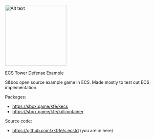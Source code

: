 <img src="https://cdn.sbox.game/org/kfe/ecstd/thumb/9adb6f33-a290-443c-a76c-48575c1e4a06.png" alt="Alt text" width="200" height="200">

ECS Tower Defense Example

S&box open source example game in ECS. Made mostly to test out ECS implementation.

Packages:
- https://sbox.game/kfe/kecs
- https://sbox.game/kfe/kdlcontainer

Source code:
- https://github.com/xk0fe/s.ecstd (you are in here)

